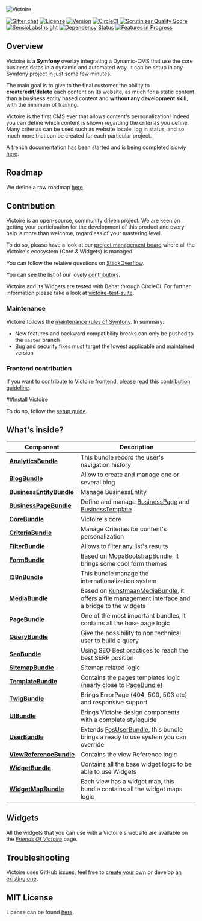 ![Victoire](https://cloud.githubusercontent.com/assets/618536/20215349/db459e60-a813-11e6-894d-ba4ec0f2c088.jpg)

[![Gitter chat](https://badges.gitter.im/Victoire/Victoire.png)](https://gitter.im/Victoire/victoire)
[![License](https://img.shields.io/packagist/l/Victoire/Victoire.svg)](https://packagist.org/packages/Victoire/Victoire)
[![Version](https://img.shields.io/packagist/v/Victoire/Victoire.svg)](https://packagist.org/packages/Victoire/Victoire)
[![CircleCI](https://circleci.com/gh/Victoire/victoire.svg?style=shield)](https://circleci.com/gh/Victoire/victoire)
[![Scrutinizer Quality Score](https://img.shields.io/scrutinizer/g/Victoire/Victoire.svg)](https://scrutinizer-ci.com/g/Victoire/victoire/)
[![SensioLabsInsight](https://insight.sensiolabs.com/projects/92a98a39-8fa0-4e3c-b90d-e56d4c8f89b3/mini.png)](https://insight.sensiolabs.com/projects/92a98a39-8fa0-4e3c-b90d-e56d4c8f89b3)
[![Dependency Status](https://www.versioneye.com/php/victoire:victoire/badge.svg)](https://www.versioneye.com/php/victoire:victoire)
[![Features in Progress](https://badge.waffle.io/Victoire/victoire.svg?label=In%20Progress&title=In%20Progress)](http://waffle.io/Victoire/victoire)

## Overview

Victoire is a **Symfony** overlay integrating a Dynamic-CMS that use the core business datas in a dynamic and automated way.
It can be setup in any Symfony project in just some few minutes.

The main goal is to give to the final customer the ability to **create**/**edit**/**delete** each content on its website, as much for a static content than a business entity based content and **without any development skill**, with the minimum of training.

Victoire is the first CMS ever that allows content's personalization! Indeed you can define which content is shown regarding the criterias you define.
Many criterias can be used such as website locale, log in status, and so much more that can be created for each particular project.

A french documentation has been started and is being completed _slowly_ [here](http://github.com/victoire/documentation-fr/).

## Roadmap

We define a raw roadmap [here](https://docs.google.com/spreadsheets/d/1MTdt5ZsGNPOZp5e_to2LvS39j59M59c29HddpvaVb70/edit?usp=sharing)

## Contribution

Victoire is an open-source, community driven project.
We are keen on getting your participation for the development of this product and every help is more than welcome, regardless of your mastering level.

To do so, please have a look at our [project management board](http://waffle.io/Victoire/victoire) where all the Victoire's ecosystem (Core & Widgets) is managed.

You can follow the relative questions on [StackOverflow](http://stackoverflow.com/questions/tagged/victoire).

You can see the list of our lovely [contributors](https://github.com/Victoire/Victoire/contributors).

Victoire and its Widgets are tested with Behat through CircleCI. For further information please take a look at [victoire-test-suite](https://github.com/Victoire/test-suite).

### Maintenance

Victoire follows the [maintenance rules of Symfony](http://symfony.com/doc/master/contributing/code/maintenance.html). In summary:

- New features and backward compatibility breaks can only be pushed to the `master` branch
- Bug and security fixes must target the lowest applicable and maintained version

### Frontend contribution

If you want to contribute to Victoire frontend, please read this [contribution guideline](doc/frontend-contribution.md).

##Install Victoire

To do so, follow the [setup guide](doc/setup.md).

## What's inside?

Component | Description
------------ | -------------
[**AnalyticsBundle**][5] | This bundle record the user's navigation history
[**BlogBundle**][2] | Allow to create and manage one or several blog
[**BusinessEntityBundle**][3] | Manage BusinessEntity
[**BusinessPageBundle**][4] | Define and manage [BusinessPage][18] and [BusinessTemplate][19]
[**CoreBundle**][1] | Victoire's core
[**CriteriaBundle**][26] | Manage Criterias for content's personalization
[**FilterBundle**][23] | Allows to filter any list's results
[**FormBundle**][6] | Based on MopaBootstrapBundle, it brings some cool form themes
[**I18nBundle**][17] | This bundle manage the internationalization system
[**MediaBundle**][7] | Based on [KunstmaanMediaBundle][21], it offers a file management interface and a bridge to the widgets
[**PageBundle**][8] | One of the most important bundles, it contains all the base page logic
[**QueryBundle**][9] | Give the possibility to non technical user to build a query
[**SeoBundle**][10] | Using SEO Best practices to reach the best SERP position
[**SitemapBundle**][20] | Sitemap related logic
[**TemplateBundle**][11] | Contains the pages templates logic (nearly close to [PageBundle][22])
[**TwigBundle**][13] | Brings ErrorPage (404, 500, 503 etc) and responsive support
[**UIBundle**][27] | Brings Victoire design components with a complete styleguide
[**UserBundle**][14] | Extends [FosUserBundle][12], this bundle brings a ready to use system you can override
[**ViewReferenceBundle**][25] | Contains the view Reference logic
[**WidgetBundle**][15] | Contains all the base widget logic to be able to use Widgets
[**WidgetMapBundle**][16] | Each view has a widget map, this bundle contains all the widget maps logic

## Widgets

All the widgets that you can use with a Victoire's website are available on the *[Friends Of Victoire](https://github.com/FriendsOfVictoire)* page.

## Troubleshooting

Victoire uses GitHub issues, feel free to [create your own](https://github.com/victoire/victoire/issues/new) or develop [an existing one](https://github.com/victoire/victoire/issues).

## MIT License

License can be found [here](license.md).

[1]:  Bundle/CoreBundle/README.md
[2]:  Bundle/BlogBundle/README.md
[3]:  Bundle/BusinessEntityBundle/README.md
[4]:  Bundle/BusinessPageBundle/README.md
[5]:  Bundle/AnalyticsBundle/README.md
[6]:  Bundle/FormBundle/README.md
[7]:  Bundle/MediaBundle/README.md
[8]:  Bundle/PageBundle/README.md
[9]:  Bundle/QueryBundle/README.md
[10]: Bundle/SeoBundle/README.md
[11]: Bundle/TemplateBundle/README.md
[12]: http://github.com/FriendsOfSymfony/FOSUserBundle
[13]: Bundle/TwigBundle/README.md
[14]: Bundle/UserBundle/README.md
[15]: Bundle/WidgetBundle/README.md
[16]: Bundle/WidgetMapBundle/README.md
[17]: Bundle/I18nBundle/README.md
[18]: Bundle/BusinessPageBundle/Resources/doc/BusinessPage.md
[19]: Bundle/BusinessPageBundle/Resources/doc/BusinessTemplate.md
[20]: Bundle/SitemapBundle/README.md
[21]: http://github.com/Kunstmaan/KunstmaanMediaBundle
[22]: Bundle/PageBundle
[23]: Bundle/FilterBundle/README.md
[25]: Bundle/ViewReferenceBundle/README.md
[26]: Bundle/CriteriaBundle
[27]: Bundle/UIBundle
